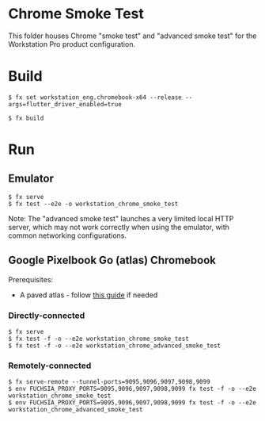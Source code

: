 Chrome Smoke Test
============================

This folder houses Chrome "smoke test" and "advanced smoke test" for the
Workstation Pro product configuration.

# Build

```shell
$ fx set workstation_eng.chromebook-x64 --release --args=flutter_driver_enabled=true

$ fx build
```

# Run
## Emulator

```shell
$ fx serve
$ fx test --e2e -o workstation_chrome_smoke_test
```

Note: The "advanced smoke test" launches a very limited local HTTP server, which
may not work correctly when using the emulator, with common networking
configurations.

## Google Pixelbook Go (atlas) Chromebook

Prerequisites:

- A paved atlas - follow
  [this guide](https://fuchsia.dev/fuchsia-src/development/hardware/chromebook)
  if needed

### Directly-connected
```shell
$ fx serve
$ fx test -f -o --e2e workstation_chrome_smoke_test
$ fx test -f -o --e2e workstation_chrome_advanced_smoke_test
```

### Remotely-connected
```shell
$ fx serve-remote --tunnel-ports=9095,9096,9097,9098,9099
$ env FUCHSIA_PROXY_PORTS=9095,9096,9097,9098,9099 fx test -f -o --e2e workstation_chrome_smoke_test
$ env FUCHSIA_PROXY_PORTS=9095,9096,9097,9098,9099 fx test -f -o --e2e workstation_chrome_advanced_smoke_test
```

